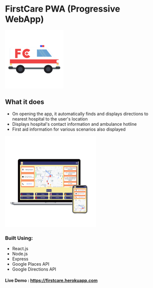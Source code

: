 # FirstCare PWA (Progressive WebApp) 
![First Care logo](client/public/logo192.png?raw=true "FirstCare")

## What it does
* On opening the app, it automatically finds and displays directions to nearest hospital to the user's location
* Displays hospital's contact information and ambulance hotline
* First aid information for various scenarios also displayed 

<img src="https://github.com/KevzPeter/FirstCare/blob/master/docs/firstcare.png" width="300" height="300" />

### Built Using:

- React.js
- Node.js
- Express
- Google Places API
- Google Directions API

#### Live Demo : https://firstcare.herokuapp.com
